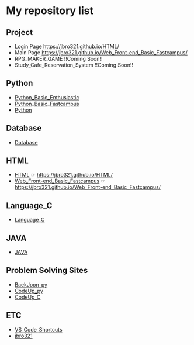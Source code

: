# My repository list

## Project

- Login Page https://jbro321.github.io/HTML/
- Main Page https://jbro321.github.io/Web_Front-end_Basic_Fastcampus/
- RPG_MAKER_GAME !!Coming Soon!!
- Study_Cafe_Reservation_System !!Coming Soon!!

## Python

- [Python_Basic_Enthusiastic](https://github.com/jbro321/Python_Basic_Enthusiastic)
- [Python_Basic_Fastcampus](https://github.com/jbro321/Python_Basic_Fastcampus)
- [Python](https://github.com/jbro321/Python)

## Database

- [Database](https://github.com/jbro321/Database)

## HTML

- [HTML](https://github.com/jbro321/HTML) ☞ https://jbro321.github.io/HTML/
- [Web_Front-end_Basic_Fastcampus](https://github.com/jbro321/Web_Front-end_Basic_Fastcampus) ☞ https://jbro321.github.io/Web_Front-end_Basic_Fastcampus/

## Language_C

- [Language_C](https://github.com/jbro321/Language_C)

## JAVA

- [JAVA](https://github.com/jbro321/JAVA)

## Problem Solving Sites

- [BaekJoon_py](https://github.com/jbro321/BaekJoon_py)
- [CodeUp_py](https://github.com/jbro321/CodeUp_py)
- [CodeUp_C](https://github.com/jbro321/CodeUp_C)

## ETC

- [VS_Code_Shortcuts](https://github.com/jbro321/VS_Code_Shortcuts)
- [jbro321](https://github.com/jbro321/jbro321)

